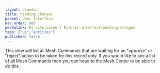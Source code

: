 ```yaml
---
layout: cluedin
title: Pending Changes
parent: User Interface
nav_order: 060
permalink: {{ site.baseurl }}/user-interface/pending-changes
tags: ["ui","entities"]
published: false
---
```


This view will list all Mesh Commands that are waiting for an "approve" or "reject" action to be taken for this record only. If you would like to see a list of all Mesh Commands then you can head to the Mesh Center to be able to do this. 